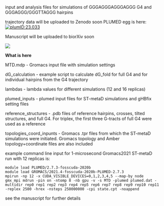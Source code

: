 input and analysis files for simulations of GGGAGGGAGGGAGGG G4 and GGGAGGG/GGGTTAGGG hairpins

trajectory data will be uploaded to Zenodo soon
PLUMED egg is here: [![plumID:23.033](https://www.plumed-nest.org/eggs/23/033/badge.svg)](https://www.plumed-nest.org/eggs/23/033/)

Manuscript will be uploaded to biorXiv soon

![](https://github.com/ppokor/G4_folding_parallel/blob/main/folding6_240ns.gif)

**What is here**

MTD.mdp - Gromacs input file with simulation settings

dG_calculation - example script to calculate dG_fold for full G4 and for individual hairpins from the G4 trajectory

lambdas - lambda values for different simulations (12 and 16 replicas)

plumed_inputs - plumed input files for ST-metaD simulations and gHBfix setting files

reference_structures - .pdb files of reference hairpins, crosses, tilted structures, and full G4. For triplex, the first three G-tracts of full G4 were used as a reference

topologies_coord_inpunts - Gromacs .tpr files from which the ST-metaD simulations were initiated. Gromacs topology and Amber topology+coordinate files are also included

example command line input for 1-microsecond Gromacs2021 ST-metaD run with 12 replicas is:

	module load PLUMED/2.7.3-fosscuda-2020b 
	module load GROMACS/2021.4-fosscuda-2020b-PLUMED-2.7.3
	mpirun -np 12 -x CUDA_VISIBLE_DEVICES=0,1,2,3,4,5 --map-by node  gmx_mpi mdrun -pin on -ntomp 8 -nb gpu -v -s MTD -plumed plumed.dat -multidir rep0 rep1 rep2 rep3 rep4 rep5 rep6 rep7 rep8 rep9 rep10 rep11  -replex 2500 -hrex -nsteps 250000000 -cpi state.cpt -noappend

see the manuscript for further details
